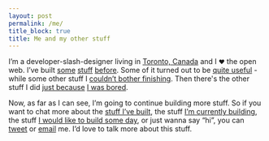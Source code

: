 ```yaml
---
layout: post
permalink: /me/
title_block: true
title: Me and my other stuff
---
```


I&rsquo;m a developer-slash-designer living in [Toronto, Canada](http://maps.google.com/maps?hl=en&sugexp=les;&gs_rn=1&gs_ri=hp&cp=10&gs_id=11&xhr=t&bav=on.2,or.r_gc.r_pw.r_qf.&bvm=bv.41642243,d.aWc&biw=1440&bih=802&q=toronto+ontario&um=1&ie=UTF-8&hq=&hnear=0x89d4cb90d7c63ba5:0x323555502ab4c477,Toronto,+ON,+Canada&sa=X&ei=HLwJUY7pDYKVygHCr4HIDw&sqi=2&ved=0CLYBELYD) and I <small>&hearts;</small> the open web. I&rsquo;ve built [some](https://github.com/amsul?tab=repositories 'Github: My open source projects') [stuff](http://foursixty.com/ 'Foursixty: A freelance project') [before](http://m.buytopia.ca/ 'm.buytopia.ca: Cannot stress this enough… JUST the mobile site experience'). Some of it turned out to be [quite useful](http://amsul.github.com/pickadate.js 'pickadate.js') - while some other stuff I [couldn&rsquo;t bother finishing](http://amsul.github.com/Load.allTheThings/). Then there's the other stuff I did [just because](http://coffeescriptcookbook.com/ 'CoffeeScript Cookbook: Design and layout') [I was bored](https://github.com/amsul/Slideshow 'Bored enough to make another slider').

Now, as far as I can see, I&rsquo;m going to continue building more stuff. So if you want to chat more about the [stuff I&rsquo;ve built](https://github.com/amsul?tab=repositories), the stuff <a href="javascript:alert('ಠ_ಠ\n\nNot sure I can trust you enough to reveal that just yet.')">I&rsquo;m currently building</a>, the stuff [I would like to build some day](http://www.badstartupidea.com/), or just wanna say &ldquo;hi&rdquo;, you can [tweet](https://twitter.com/amsul_) or [email](mailto:reach@amsul.ca) me. I&rsquo;d love to talk more about this stuff.